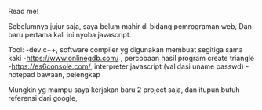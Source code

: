 Read me!

Sebelumnya jujur saja, saya belum mahir di bidang pemrograman web,
Dan baru pertama kali ini nyoba javascript.

Tool:
-dev c++, software compiler yg digunakan membuat segitiga sama kaki
-https://www.onlinegdb.com/ , percobaan hasil program create triangle
-https://es6console.com/, interpreter javascript (validasi uname passwd)
-notepad bawaan, pelengkap

Mungkin yg mampu saya kerjakan baru 2 project saja, dan itupun butuh referensi dari google,
